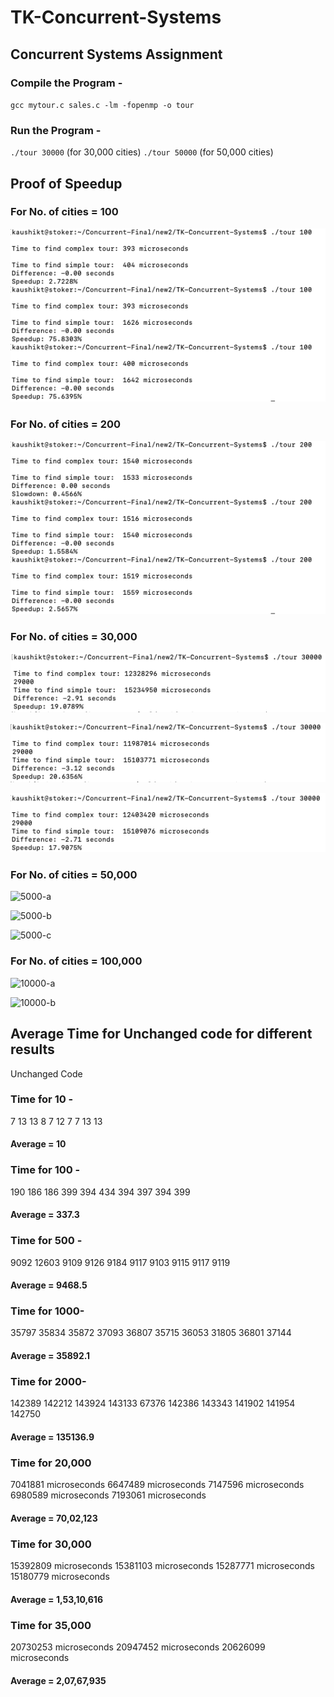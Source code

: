 # TK-Concurrent-Systems
## Concurrent Systems Assignment

### Compile the Program - 
`gcc mytour.c sales.c -lm -fopenmp -o tour`

### Run the Program - 
`./tour 30000` (for 30,000 cities)
`./tour 50000` (for 50,000 cities)


## Proof of Speedup

### For No. of cities = 100

![100](Proof/100.png)


### For No. of cities = 200

![200](Proof/200.png)



### For No. of cities = 30,000


![3000-a](Proof/3000-a.png)


![3000-b](Proof/3000-b.png)


![3000-c](Proof/3000-c.png)


### For No. of cities = 50,000

![5000-a](Proof/5000-a.png)


![5000-b](Proof/5000-b.png)


![5000-c](Proof/5000-c.png)


### For No. of cities = 100,000

![10000-a](Proof/10000-a.png)


![10000-b](Proof/10000-b.png)






## Average Time for Unchanged code for different results
Unchanged Code

### Time for 10 - 
7
13
13
8
7
12
7
7
13
13

#### Average = 10 


### Time for 100 - 
190
186
186
399
394
434
394
397
394
399

#### Average = 337.3


### Time for 500 - 
9092
12603
9109
9126
9184
9117
9103
9115
9117
9119

#### Average = 9468.5


### Time for 1000-
35797
35834
35872
37093
36807
35715
36053
31805
36801
37144

#### Average = 35892.1

### Time for 2000-
142389
142212
143924
143133
67376
142386
143343
141902
141954
142750

#### Average = 135136.9


### Time for 20,000
7041881 microseconds
6647489 microseconds
7147596 microseconds
6980589 microseconds
7193061 microseconds

#### Average = 70,02,123



### Time for 30,000
15392809 microseconds
15381103 microseconds
15287771 microseconds
15180779 microseconds

#### Average = 1,53,10,616


### Time for 35,000
20730253 microseconds
20947452 microseconds
20626099 microseconds

#### Average = 2,07,67,935



